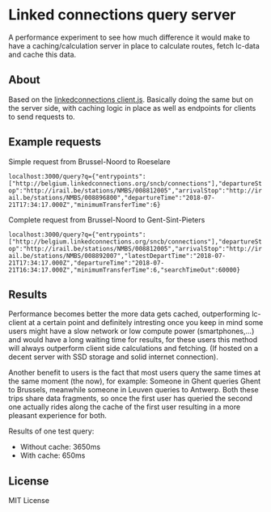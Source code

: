 # Linked connections query server
A performance experiment to see how much difference it would make to have a caching/calculation server in place to calculate routes, fetch lc-data and cache this data.

## About
Based on the [linkedconnections client.js](https://github.com/linkedconnections/client.js).
Basically doing the same but on the server side, with caching logic in place as well as endpoints for clients to send requests to.

## Example requests
Simple request from Brussel-Noord to Roeselare

``
localhost:3000/query?q={"entrypoints":["http://belgium.linkedconnections.org/sncb/connections"],"departureStop":"http://irail.be/stations/NMBS/008812005","arrivalStop":"http://irail.be/stations/NMBS/008896800","departureTime":"2018-07-21T17:34:17.000Z","minimumTransferTime":6}
``

Complete request from Brussel-Noord to Gent-Sint-Pieters

``
localhost:3000/query?q={"entrypoints":["http://belgium.linkedconnections.org/sncb/connections"],"departureStop":"http://irail.be/stations/NMBS/008812005","arrivalStop":"http://irail.be/stations/NMBS/008892007","latestDepartTime":"2018-07-21T17:34:17.000Z","departureTime":"2018-07-21T16:34:17.000Z","minimumTransferTime":6,"searchTimeOut":60000}
``

## Results
Performance becomes better the more data gets cached, outperforming lc-client at a certain point and definitely intresting once you keep in mind some users might have a slow network or low compute power (smartphones,...) and would have a long waiting time for results, for these users this method will always outperform client side calculations and fetching. (If hosted on a decent server with SSD storage and solid internet connection).

Another benefit to users is the fact that most users query the same times at the same moment (the now), for example: Someone in Ghent queries Ghent to Brussels, meanwhile someone in Leuven queries to Antwerp. Both these trips share data fragments, so once the first user has queried the second one actually rides along the cache of the first user resulting in a more pleasant experience for both.

Results of one test query:
* Without cache: 3650ms
* With cache: 650ms

## License
MIT License